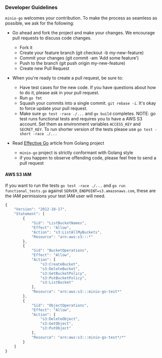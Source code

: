 
###  Developer Guidelines

``minio-go`` welcomes your contribution. To make the process as seamless as possible, we ask for the following:

* Go ahead and fork the project and make your changes. We encourage pull requests to discuss code changes.
    - Fork it
    - Create your feature branch (git checkout -b my-new-feature)
    - Commit your changes (git commit -am 'Add some feature')
    - Push to the branch (git push origin my-new-feature)
    - Create new Pull Request

* When you're ready to create a pull request, be sure to:
    - Have test cases for the new code. If you have questions about how to do it, please ask in your pull request.
    - Run `go fmt`
    - Squash your commits into a single commit. `git rebase -i`. It's okay to force update your pull request.
    - Make sure `go test -race ./...` and `go build` completes.
      NOTE: go test runs functional tests and requires you to have a AWS S3 account. Set them as environment variables
      ``ACCESS_KEY`` and ``SECRET_KEY``. To run shorter version of the tests please use ``go test -short -race ./...``

* Read [Effective Go](https://github.com/golang/go/wiki/CodeReviewComments) article from Golang project
    - `minio-go` project is strictly conformant with Golang style
    - if you happen to observe offending code, please feel free to send a pull request


#### AWS S3 IAM

If you want to run the tests `go test -race ./...` and `go run functional_tests.go` against `SERVER_ENDPOINT=s3.amazonaws.com`,
these are the IAM permissions your test IAM user will need.

```JavaScript
{
    "Version": "2012-10-17",
    "Statement": [
        {
            "Sid": "ListBucketNames",
            "Effect": "Allow",
            "Action": "s3:ListAllMyBuckets",
            "Resource": "arn:aws:s3:::*"
        },
        {
            "Sid": "BucketOperations",
            "Effect": "Allow",
            "Action": [
                "s3:CreateBucket",
                "s3:DeleteBucket",
                "s3:GetBucketPolicy",
                "s3:PutBucketPolicy",
                "s3:ListBucket"
            ],
            "Resource": "arn:aws:s3:::minio-go-test*"
        },
        {
            "Sid": "ObjectOperations",
            "Effect": "Allow",
            "Action": [
                "s3:DeleteObject",
                "s3:GetObject",
                "s3:PutObject"
            ],
            "Resource": "arn:aws:s3:::minio-go-test*/*"
        }
    ]
}
```
